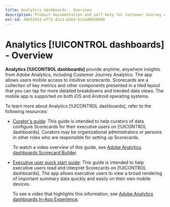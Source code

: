 ```yaml
---
title: Analytics dashboards - Overview
description: Product documentation and self-help for Customer Journey Analytics dashboards
exl-id: 40e52441-e772-41a3-b2e3-51a3d00580d0
---
```

# Analytics [!UICONTROL dashboards] - Overview

**Analytics [!UICONTROL dashboards]** provide anytime, anywhere insights from Adobe Analytics, including Customer Journey Analytics. The app allows users mobile access to intuitive scorecards. Scorecards are a collection of key metrics and other components presented in a tiled layout that you can tap for more detailed breakdowns and trended data views. The mobile app is supported on both iOS and Android operating systems.

To learn more about Analytics [!UICONTROL dashboards], refer to the following resources:

* [Curator's guide](/help/mobile-app/curator.md): This guide is intended to help curators of data configure Scorecards for their executive users on [!UICONTROL dashboards]. Curators may be organizational administrators or persons in other roles who are responsible for setting up Scorecards.

    To watch a video overview of this guide, see [Adobe Analytics dashboards Scorecard Builder](https://experienceleague.adobe.com/docs/analytics-learn/tutorials/additional-tools/analytics-dashboards/adobe-analytics-dashboards-scorecard-builder.html).


* [Executive user quick start guide](/help/mobile-app/executive.md): This guide is intended to help executive users read and interpret Scorecards on [!UICONTROL dashboards]. The app allows executive users to view a broad rendering of important summary data quickly and easily on their own mobile devices.

    To see a video that highlights this information, see [Adobe Analytics dashboards In-App Experience](https://experienceleague.adobe.com/docs/analytics-learn/tutorials/additional-tools/analytics-dashboards/adobe-analytics-dashboards-in-app-experience.html).
